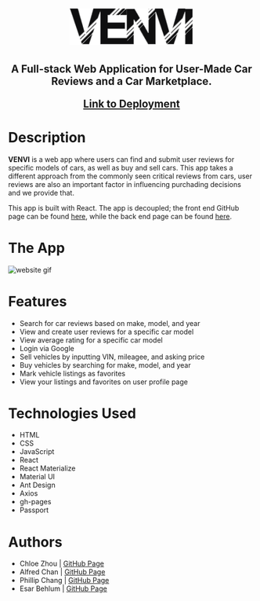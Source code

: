 <h1 align="center">
    <img src="public/inv_venvi.png" alt="Logo" width="50%"></a>
</h1>
<h2 align="center">
A Full-stack Web Application for User-Made Car Reviews and a Car Marketplace.

[Link to Deployment](https://phillipchang.github.io/venvi-fe/)

</h2>


# Description
**VENVI** is a web app where users can find and submit user reviews for specific models of cars, as well as buy and sell cars. This app takes a different approach from the commonly seen critical reviews from cars, user reviews are also an important factor in influencing purchading decisions and we provide that. 

This app is built with React. The app is decoupled; the front end GitHub page can be found [here](https://github.com/PhillipChang/venvi-fe), while the back end page can be found [here](https://github.com/chloezhouny/venvi-be).

# The App
<img src="public/images/2019-08-29_16-43-36.gif" alt="website gif"></a>

# Features
* Search for car reviews based on make, model, and year
* View and create user reviews for a specific car model
* View average rating for a specific car model
* Login via Google
* Sell vehicles by inputting VIN, mileagee, and asking price
* Buy vehicles by searching for make, model, and year
* Mark vehicle listings as favorites
* View your listings and favorites on user profile page

# Technologies Used
* HTML
* CSS
* JavaScript
* React
* React Materialize
* Material UI
* Ant Design
* Axios
* gh-pages
* Passport

# Authors
* Chloe Zhou | [GitHub Page](https://github.com/chloezhouny)
* Alfred Chan | [GitHub Page](https://github.com/b0bland)
* Phillip Chang | [GitHub Page](https://github.com/PhillipChang)
* Esar Behlum | [GitHub Page](https://github.com/esarnb)
